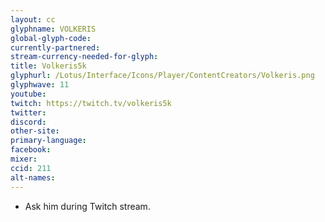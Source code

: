 ```yaml
---
layout: cc
glyphname: VOLKERIS
global-glyph-code:
currently-partnered:
stream-currency-needed-for-glyph:
title: Volkeris5k
glyphurl: /Lotus/Interface/Icons/Player/ContentCreators/Volkeris.png
glyphwave: 11
youtube:
twitch: https://twitch.tv/volkeris5k
twitter:
discord:
other-site:
primary-language:
facebook:
mixer:
ccid: 211
alt-names:
---
```

* Ask him during Twitch stream.
